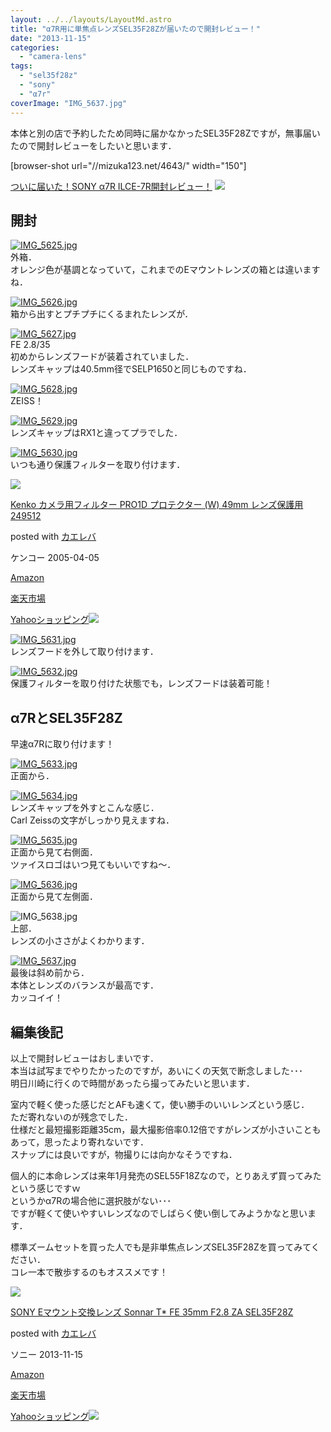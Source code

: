 ```yaml
---
layout: ../../layouts/LayoutMd.astro
title: "α7R用に単焦点レンズSEL35F28Zが届いたので開封レビュー！"
date: "2013-11-15"
categories: 
  - "camera-lens"
tags: 
  - "sel35f28z"
  - "sony"
  - "α7r"
coverImage: "IMG_5637.jpg"
---
```


本体と別の店で予約したため同時に届かなかったSEL35F28Zですが，無事届いたので開封レビューをしたいと思います．

\[browser-shot url="//mizuka123.net/4643/" width="150"\]

[ついに届いた！SONY α7R ILCE-7R開封レビュー！](//mizuka123.net/4643/) [![](http://b.hatena.ne.jp/entry/image///mizuka123.net/4643/)](http://b.hatena.ne.jp/entry///mizuka123.net/4643/)

## 開封

[![IMG_5625.jpg](images/10865691384_a99468f2c6_b.jpg)](http://www.flickr.com/photos/67522130@N08/10865691384/ "IMG_5625.jpg")  
外箱．  
オレンジ色が基調となっていて，これまでのEマウントレンズの箱とは違いますね．

[![IMG_5626.jpg](images/10865881783_111a889d8d_b.jpg)](http://www.flickr.com/photos/67522130@N08/10865881783/ "IMG_5626.jpg")  
箱から出すとプチプチにくるまれたレンズが．

[![IMG_5627.jpg](images/10865581106_4d279ffe16_b.jpg)](http://www.flickr.com/photos/67522130@N08/10865581106/ "IMG_5627.jpg")  
FE 2.8/35  
初めからレンズフードが装着されていました．  
レンズキャップは40.5mm径でSELP1650と同じものですね．

[![IMG_5628.jpg](images/10865696774_e363850b7a_b.jpg)](http://www.flickr.com/photos/67522130@N08/10865696774/ "IMG_5628.jpg")  
ZEISS！

[![IMG_5629.jpg](images/10865886623_2a89fbdfb6_b.jpg)](http://www.flickr.com/photos/67522130@N08/10865886623/ "IMG_5629.jpg")  
レンズキャップはRX1と違ってプラでした．

[![IMG_5630.jpg](images/10865586126_2393652eb4_b.jpg)](http://www.flickr.com/photos/67522130@N08/10865586126/ "IMG_5630.jpg")  
いつも通り保護フィルターを取り付けます．

[![](images/41EMnI3QdCL._SL160_.jpg)](https://www.amazon.co.jp/exec/obidos/ASIN/B000WM8LFM/mizuka123-22/ref=nosim/)

[Kenko カメラ用フィルター PRO1D プロテクター (W) 49mm レンズ保護用 249512](https://www.amazon.co.jp/exec/obidos/ASIN/B000WM8LFM/mizuka123-22/ref=nosim/)

posted with [カエレバ](http://kaereba.com)

ケンコー 2005-04-05

[Amazon](http://www.amazon.co.jp/gp/search?keywords=PRO1D&__mk_ja_JP=%83J%83%5E%83J%83i&tag=mizuka123-22 "アマゾン")

[楽天市場](http://hb.afl.rakuten.co.jp/hgc/032b53ee.4b34c5ee.0f4a541e.f440145e/?pc=http%3A%2F%2Fsearch.rakuten.co.jp%2Fsearch%2Fmall%2FPRO1D%2F-%2Ff.1-p.1-s.1-sf.0-st.A-v.2%3Fx%3D0%26scid%3Daf_ich_link_urltxt%26m%3Dhttp%3A%2F%2Fm.rakuten.co.jp%2F "楽天市場")

[Yahooショッピング![](//ad.jp.ap.valuecommerce.com/servlet/gifbanner?sid=3066752&pid=881990642)](//ck.jp.ap.valuecommerce.com/servlet/referral?sid=3066752&pid=881990642&vc_url=http%3A%2F%2Fshopping.search.yahoo.co.jp%2Fsearch%3FuIv%3Don%26ei%3DUTF-8%26tab_ex%3Dcommerce%26slider%3D0%26va%3DPRO1D "Yahooショッピング")

[![IMG_5631.jpg](images/10865703014_a0ed6643a8_b.jpg)](http://www.flickr.com/photos/67522130@N08/10865703014/ "IMG_5631.jpg")  
レンズフードを外して取り付けます．

[![IMG_5632.jpg](images/10865590856_ee5ebe0fe9_b.jpg)](http://www.flickr.com/photos/67522130@N08/10865590856/ "IMG_5632.jpg")  
保護フィルターを取り付けた状態でも，レンズフードは装着可能！

## α7RとSEL35F28Z

早速α7Rに取り付けます！

[![IMG_5633.jpg](images/10865895293_9112a5cce9_b.jpg)](http://www.flickr.com/photos/67522130@N08/10865895293/ "IMG_5633.jpg")  
正面から．

[![IMG_5634.jpg](images/10865594226_7e22652c67_b.jpg)](http://www.flickr.com/photos/67522130@N08/10865594226/ "IMG_5634.jpg")  
レンズキャップを外すとこんな感じ．  
Carl Zeissの文字がしっかり見えますね．

[![IMG_5635.jpg](images/10865898303_efe6a92ea7_b.jpg)](http://www.flickr.com/photos/67522130@N08/10865898303/ "IMG_5635.jpg")  
正面から見て右側面．  
ツァイスロゴはいつ見てもいいですね～．

[![IMG_5636.jpg](images/10865597736_147c2feefc_b.jpg)](http://www.flickr.com/photos/67522130@N08/10865597736/ "IMG_5636.jpg")  
正面から見て左側面．

![IMG_5638.jpg](images/10865902903_0d2f743c6e_b.jpg)  
上部．  
レンズの小ささがよくわかります．

[![IMG_5637.jpg](images/10865563915_0f99c7dff1_b.jpg)](http://www.flickr.com/photos/67522130@N08/10865563915/ "IMG_5637.jpg")  
最後は斜め前から．  
本体とレンズのバランスが最高です．  
カッコイイ！

## 編集後記

以上で開封レビューはおしまいです．  
本当は試写までやりたかったのですが，あいにくの天気で断念しました･･･  
明日川崎に行くので時間があったら撮ってみたいと思います．

室内で軽く使った感じだとAFも速くて，使い勝手のいいレンズという感じ．  
ただ寄れないのが残念でした．  
仕様だと最短撮影距離35cm，最大撮影倍率0.12倍ですがレンズが小さいこともあって，思ったより寄れないです．  
スナップには良いですが，物撮りには向かなそうですね．

個人的に本命レンズは来年1月発売のSEL55F18Zなので，とりあえず買ってみたという感じですｗ  
というかα7Rの場合他に選択肢がない･･･  
ですが軽くて使いやすいレンズなのでしばらく使い倒してみようかなと思います．

標準ズームセットを買った人でも是非単焦点レンズSEL35F28Zを買ってみてください．  
コレ一本で散歩するのもオススメです！

[![](images/414q-Wv0XEL._SL160_.jpg)](https://www.amazon.co.jp/exec/obidos/ASIN/B00FXKLQWI/mizuka123-22/ref=nosim/)

[SONY Eマウント交換レンズ Sonnar T\* FE 35mm F2.8 ZA SEL35F28Z](https://www.amazon.co.jp/exec/obidos/ASIN/B00FXKLQWI/mizuka123-22/ref=nosim/)

posted with [カエレバ](http://kaereba.com)

ソニー 2013-11-15

[Amazon](http://www.amazon.co.jp/gp/search?keywords=F2.8%20SEL35F28Z&__mk_ja_JP=%83J%83%5E%83J%83i&tag=mizuka123-22 "アマゾン")

[楽天市場](http://hb.afl.rakuten.co.jp/hgc/032b53ee.4b34c5ee.0f4a541e.f440145e/?pc=http%3A%2F%2Fsearch.rakuten.co.jp%2Fsearch%2Fmall%2FF2.8%2520SEL35F28Z%2F-%2Ff.1-p.1-s.1-sf.0-st.A-v.2%3Fx%3D0%26scid%3Daf_ich_link_urltxt%26m%3Dhttp%3A%2F%2Fm.rakuten.co.jp%2F "楽天市場")

[Yahooショッピング![](//ad.jp.ap.valuecommerce.com/servlet/gifbanner?sid=3066752&pid=881990642)](//ck.jp.ap.valuecommerce.com/servlet/referral?sid=3066752&pid=881990642&vc_url=http%3A%2F%2Fshopping.search.yahoo.co.jp%2Fsearch%3FuIv%3Don%26ei%3DUTF-8%26tab_ex%3Dcommerce%26slider%3D0%26va%3DF2.8%2520SEL35F28Z "Yahooショッピング")
